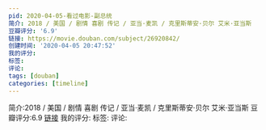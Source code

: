 ```yaml
---
pid: 2020-04-05-看过电影-副总统
简介: 2018 / 美国 / 剧情 喜剧 传记 / 亚当·麦凯 / 克里斯蒂安·贝尔 艾米·亚当斯
豆瓣评分: '6.9'
链接: https://movie.douban.com/subject/26920842/
创建时间: '2020-04-05 20:47:52'
我的评分:
标签:
评论:
tags: [douban]
categories: [timeline]
---
```

简介:2018 / 美国 / 剧情 喜剧 传记 / 亚当·麦凯 / 克里斯蒂安·贝尔 艾米·亚当斯
豆瓣评分:6.9
[链接](https://movie.douban.com/subject/26920842/)
我的评分:
标签:
评论:
